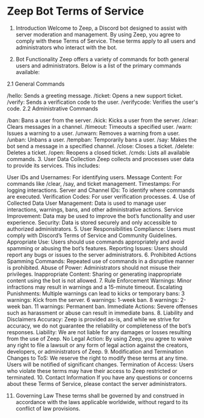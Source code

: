 # Zeep Bot Terms of Service

1. Introduction
Welcome to Zeep, a Discord bot designed to assist with server moderation and management. By using Zeep, you agree to comply with these Terms of Service. These terms apply to all users and administrators who interact with the bot.

2. Bot Functionality
Zeep offers a variety of commands for both general users and administrators. Below is a list of the primary commands available:

2.1 General Commands

/hello: Sends a greeting message.
/ticket: Opens a new support ticket.
/verify: Sends a verification code to the user.
/verifycode: Verifies the user's code.
2.2 Administrative Commands

/ban: Bans a user from the server.
/kick: Kicks a user from the server.
/clear: Clears messages in a channel.
/timeout: Timeouts a specified user.
/warn: Issues a warning to a user.
/unwarn: Removes a warning from a user.
/unban: Unbans a user.
/tempban: Temporarily bans a user.
/say: Makes the bot send a message in a specified channel.
/close: Closes a ticket.
/delete: Deletes a ticket.
/open: Reopens a closed ticket.
/cmds: Lists all available commands.
3. User Data Collection
Zeep collects and processes user data to provide its services. This includes:

User IDs and Usernames: For identifying users.
Message Content: For commands like /clear, /say, and ticket management.
Timestamps: For logging interactions.
Server and Channel IDs: To identify where commands are executed.
Verification Codes: For user verification processes.
4. Use of Collected Data
User Management: Data is used to manage user interactions, warnings, bans, and other administrative actions.
Service Improvement: Data may be used to improve the bot’s functionality and user experience.
Security: Data is stored securely and only accessible to authorized administrators.
5. User Responsibilities
Compliance: Users must comply with Discord’s Terms of Service and Community Guidelines.
Appropriate Use: Users should use commands appropriately and avoid spamming or abusing the bot’s features.
Reporting Issues: Users should report any bugs or issues to the server administrators.
6. Prohibited Actions
Spamming Commands: Repeated use of commands in a disruptive manner is prohibited.
Abuse of Power: Administrators should not misuse their privileges.
Inappropriate Content: Sharing or generating inappropriate content using the bot is not allowed.
7. Rule Enforcement
Warnings: Minor infractions may result in warnings and a 15-minute timeout.
Escalating Punishments: Multiple warnings can lead to kicks or temporary bans:
3 warnings: Kick from the server.
6 warnings: 1-week ban.
8 warnings: 2-week ban.
11 warnings: Permanent ban.
Immediate Actions: Severe offenses such as harassment or abuse can result in immediate bans.
8. Liability and Disclaimers
Accuracy: Zeep is provided as-is, and while we strive for accuracy, we do not guarantee the reliability or completeness of the bot’s responses.
Liability: We are not liable for any damages or losses resulting from the use of Zeep.
No Legal Action: By using Zeep, you agree to waive any right to file a lawsuit or any form of legal action against the creators, developers, or administrators of Zeep.
9. Modification and Termination
Changes to ToS: We reserve the right to modify these terms at any time. Users will be notified of significant changes.
Termination of Access: Users who violate these terms may have their access to Zeep restricted or terminated.
10. Contact Information
If you have any questions or concerns about these Terms of Service, please contact the server administrators.

11. Governing Law
These terms shall be governed by and construed in accordance with the laws applicable worldwide, without regard to its conflict of law provisions.
